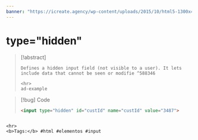 ```yaml
---
banner: "https://icreate.agency/wp-content/uploads/2015/10/html5-1300x470.gif"
---
```

# type="hidden"
> [!abstract]
> ````
> Defines a hidden input field (not visible to a user). It lets include data that cannot be seen or modifie ^588346
> 
> <hr>
> ad-example
<input type="hidden" id="custId" name="custId" value="3487">	

> [!bug] Code
> ~~~html
> <input type="hidden" id="custId" name="custId" value="3487">	
> ~~~


````

<hr>
<b>Tags:</b> #html #elementos #input